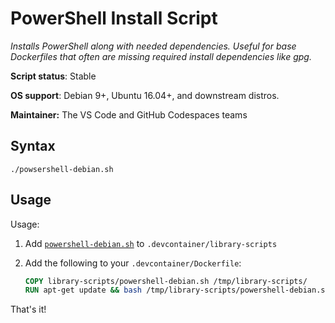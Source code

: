 # PowerShell Install Script

*Installs PowerShell along with needed dependencies. Useful for base Dockerfiles that often are missing required install dependencies like gpg.*

**Script status**: Stable

**OS support**: Debian 9+, Ubuntu 16.04+, and downstream distros.

**Maintainer:** The VS Code and GitHub Codespaces teams

## Syntax

```text
./powsershell-debian.sh
```

## Usage

Usage:

1. Add [`powershell-debian.sh`](../powershell-debian.sh) to `.devcontainer/library-scripts`

2. Add the following to your `.devcontainer/Dockerfile`:

    ```Dockerfile
    COPY library-scripts/powershell-debian.sh /tmp/library-scripts/
    RUN apt-get update && bash /tmp/library-scripts/powershell-debian.sh
    ```

That's it!

